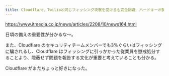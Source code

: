 ```yaml
---
title: Cloudflare、Twilioと同じフィッシング攻撃を受けるも完全回避　ハードキーが鍵 - ITmedia NEWS
---
```


https://www.itmedia.co.jp/news/articles/2208/10/news164.html

日頃の備えの重要性が分かるな〜。

また、Cloudflare のセキュリティチームメンバーでも3%ぐらいはフィッシングに騙されるし、Cloudflare はフィッシングに引っかかった従業員を懲戒処分することより、隠蔽せず問題を報告する文化が重要と考えていることも分かる。

Cloudflare がまたちょっと好きになった。

